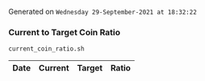 Generated on `Wednesday 29-September-2021 at 18:32:22`

### Current to Target Coin Ratio
`current_coin_ratio.sh`

Date|Current|Target|Ratio
---|---|---|---
